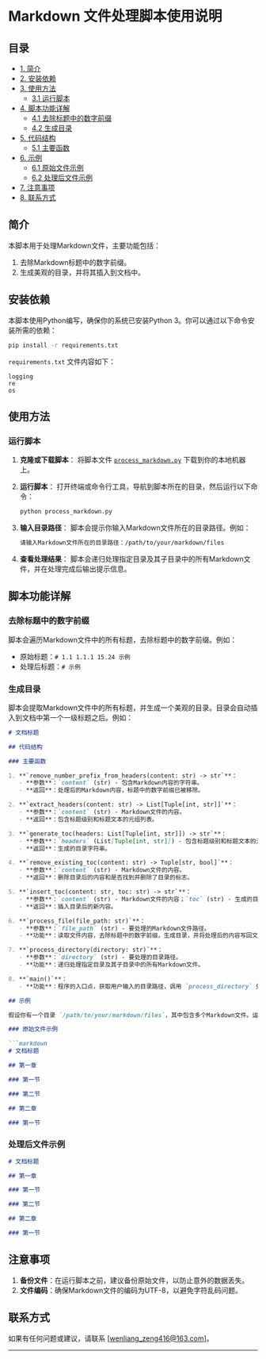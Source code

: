 # Markdown 文件处理脚本使用说明

## 目录
- [1. 简介](#简介)
- [2. 安装依赖](#安装依赖)
- [3. 使用方法](#使用方法)
    - [3.1 运行脚本](#运行脚本)
- [4. 脚本功能详解](#脚本功能详解)
    - [4.1 去除标题中的数字前缀](#去除标题中的数字前缀)
    - [4.2 生成目录](#生成目录)
- [5. 代码结构](#代码结构)
    - [5.1 主要函数](#主要函数)
- [6. 示例](#示例)
    - [6.1 原始文件示例](#原始文件示例)
    - [6.2 处理后文件示例](#处理后文件示例)
- [7. 注意事项](#注意事项)
- [8. 联系方式](#联系方式)



## 简介

本脚本用于处理Markdown文件，主要功能包括：
1. 去除Markdown标题中的数字前缀。
2. 生成美观的目录，并将其插入到文档中。

## 安装依赖

本脚本使用Python编写，确保你的系统已安装Python 3。你可以通过以下命令安装所需的依赖：

```sh
pip install -r requirements.txt
```

`requirements.txt` 文件内容如下：

```
logging
re
os
```

## 使用方法

### 运行脚本

1. **克隆或下载脚本**：
   将脚本文件 [`process_markdown.py`](/Scripts/process_markdown.py) 下载到你的本地机器上。

2. **运行脚本**：
   打开终端或命令行工具，导航到脚本所在的目录，然后运行以下命令：

   ```sh
   python process_markdown.py
   ```

3. **输入目录路径**：
   脚本会提示你输入Markdown文件所在的目录路径。例如：

   ```sh
   请输入Markdown文件所在的目录路径：/path/to/your/markdown/files
   ```

4. **查看处理结果**：
   脚本会递归处理指定目录及其子目录中的所有Markdown文件，并在处理完成后输出提示信息。

## 脚本功能详解

### 去除标题中的数字前缀

脚本会遍历Markdown文件中的所有标题，去除标题中的数字前缀。例如：

- 原始标题：`# 1.1 1.1.1 15.24 示例`
- 处理后标题：`# 示例`

### 生成目录

脚本会提取Markdown文件中的所有标题，并生成一个美观的目录。目录会自动插入到文档中第一个一级标题之后。例如：

```markdown
# 文档标题

## 代码结构

### 主要函数

1. **`remove_number_prefix_from_headers(content: str) -> str`**：
   - **参数**：`content` (str) - 包含Markdown内容的字符串。
   - **返回**：处理后的Markdown内容，标题中的数字前缀已被移除。

2. **`extract_headers(content: str) -> List[Tuple[int, str]]`**：
   - **参数**：`content` (str) - Markdown文件的内容。
   - **返回**：包含标题级别和标题文本的元组列表。

3. **`generate_toc(headers: List[Tuple[int, str]]) -> str`**：
   - **参数**：`headers` (List[Tuple[int, str]]) - 包含标题级别和标题文本的元组列表。
   - **返回**：生成的目录字符串。

4. **`remove_existing_toc(content: str) -> Tuple[str, bool]`**：
   - **参数**：`content` (str) - Markdown文件的内容。
   - **返回**：删除目录后的内容和是否找到并删除了目录的标志。

5. **`insert_toc(content: str, toc: str) -> str`**：
   - **参数**：`content` (str) - Markdown文件的内容；`toc` (str) - 生成的目录。
   - **返回**：插入目录后的新内容。

6. **`process_file(file_path: str)`**：
   - **参数**：`file_path` (str) - 要处理的Markdown文件路径。
   - **功能**：读取文件内容，去除标题中的数字前缀，生成目录，并将处理后的内容写回文件。

7. **`process_directory(directory: str)`**：
   - **参数**：`directory` (str) - 要处理的目录路径。
   - **功能**：递归处理指定目录及其子目录中的所有Markdown文件。

8. **`main()`**：
   - **功能**：程序的入口点，获取用户输入的目录路径，调用 `process_directory` 处理所有文件，并在完成后输出提示信息。

## 示例

假设你有一个目录 `/path/to/your/markdown/files`，其中包含多个Markdown文件。运行脚本后，脚本会处理这些文件，去除标题中的数字前缀，并生成目录。

### 原始文件示例

```markdown
# 文档标题

## 第一章

### 第一节

### 第二节

## 第二章

### 第一节
```

### 处理后文件示例

```markdown
# 文档标题

## 第一章

### 第一节

### 第二节

## 第二章

### 第一节
```

## 注意事项

1. **备份文件**：在运行脚本之前，建议备份原始文件，以防止意外的数据丢失。
2. **文件编码**：确保Markdown文件的编码为UTF-8，以避免字符乱码问题。

## 联系方式

如果有任何问题或建议，请联系 [wenliang_zeng416@163.com]。

---


